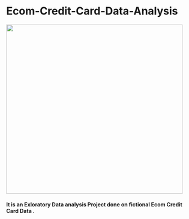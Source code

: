 # Ecom-Credit-Card-Data-Analysis
<img src="https://miro.medium.com/max/875/1*EEak3XHrmuTz1igLYeV1eA.jpeg" width="470" height="450">

#### It is an Exloratory Data analysis Project done on fictional Ecom Credit Card Data .
